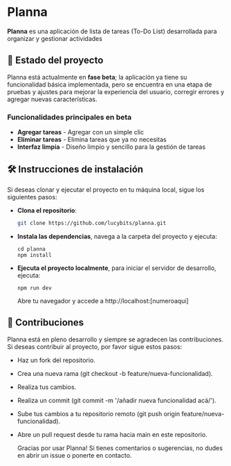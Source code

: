 # Planna

**Planna** es una aplicación de lista de tareas (To-Do List) desarrollada para organizar y gestionar actividades

## 🚀 Estado del proyecto

Planna está actualmente en **fase beta**; la aplicación ya tiene su funcionalidad básica implementada, pero se encuentra en una etapa de pruebas y ajustes para mejorar la experiencia del usuario, corregir errores y agregar nuevas características.

### Funcionalidades principales en beta
- **Agregar tareas** - Agregar con un simple clic
- **Eliminar tareas** - Elimina tareas que ya no necesitas
- **Interfaz limpia** - Diseño limpio y sencillo para la gestión de tareas

## 🛠️ Instrucciones de instalación

Si deseas clonar y ejecutar el proyecto en tu máquina local, sigue los siguientes pasos:

- **Clona el repositorio**:
   ```bash
   git clone https://github.com/lucybits/planna.git
   ```
- **Instala las dependencias**, navega a la carpeta del proyecto y ejecuta:
   ```
   cd planna
   npm install
   ```
- **Ejecuta el proyecto localmente**, para iniciar el servidor de desarrollo, ejecuta:
   ```
   npm run dev
   ```

   Abre tu navegador y accede a http://localhost:[numeroaqui]

## 📝 Contribuciones
Planna está en pleno desarrollo y siempre se agradecen las contribuciones. Si deseas contribuir al proyecto, por favor sigue estos pasos:
* Haz un fork del repositorio.
* Crea una nueva rama (git checkout -b feature/nueva-funcionalidad).
* Realiza tus cambios.
* Realiza un commit (git commit -m '/añadir nueva funcionalidad acá/').
* Sube tus cambios a tu repositorio remoto (git push origin feature/nueva-funcionalidad).
* Abre un pull request desde tu rama hacia main en este repositorio.


  Gracias por usar Planna! Si tienes comentarios o sugerencias, no dudes en abrir un issue o ponerte en contacto.
